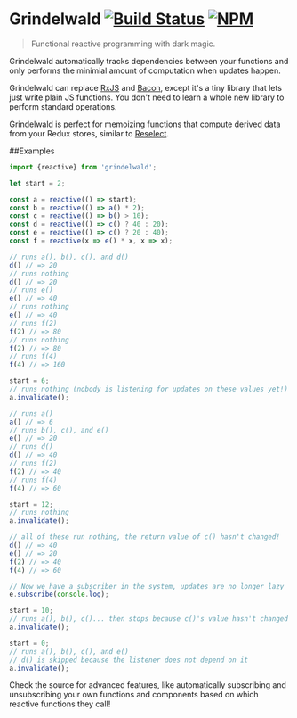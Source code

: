 
Grindelwald [![Build Status](https://travis-ci.org/steadicat/grindelwald.svg?branch=master)](https://travis-ci.org/steadicat/grindelwald) [![NPM](https://img.shields.io/npm/v/grindelwald.svg)](https://www.npmjs.com/package/grindelwald)
===========

> Functional reactive programming with dark magic.

Grindelwald automatically tracks dependencies between your functions and only performs the minimial amount of computation when updates happen.

Grindelwald can replace [RxJS](https://github.com/Reactive-Extensions/RxJS) and [Bacon](https://github.com/baconjs/bacon.js/), except it's a tiny library that lets just write plain JS functions. You don't need to learn a whole new library to perform standard operations.

Grindelwald is perfect for memoizing functions that compute derived data from your Redux stores, similar to [Reselect](https://github.com/reactjs/reselect).

##Examples

```js
import {reactive} from 'grindelwald';

let start = 2;

const a = reactive(() => start);
const b = reactive(() => a() * 2);
const c = reactive(() => b() > 10);
const d = reactive(() => c() ? 40 : 20);
const e = reactive(() => c() ? 20 : 40);
const f = reactive(x => e() * x, x => x);

// runs a(), b(), c(), and d()
d() // => 20
// runs nothing
d() // => 20
// runs e()
e() // => 40
// runs nothing
e() // => 40
// runs f(2)
f(2) // => 80
// runs nothing
f(2) // => 80
// runs f(4)
f(4) // => 160

start = 6;
// runs nothing (nobody is listening for updates on these values yet!)
a.invalidate();

// runs a()
a() // => 6
// runs b(), c(), and e()
e() // => 20
// runs d()
d() // => 40
// runs f(2)
f(2) // => 40
// runs f(4)
f(4) // => 60

start = 12;
// runs nothing
a.invalidate();

// all of these run nothing, the return value of c() hasn't changed!
d() // => 40
e() // => 20
f(2) // => 40
f(4) // => 60

// Now we have a subscriber in the system, updates are no longer lazy
e.subscribe(console.log);

start = 10;
// runs a(), b(), c()... then stops because c()'s value hasn't changed
a.invalidate();

start = 0;
// runs a(), b(), c(), and e()
// d() is skipped because the listener does not depend on it
a.invalidate();
```

Check the source for advanced features, like automatically subscribing and unsubscribing your own functions and components based on which reactive functions they call!
